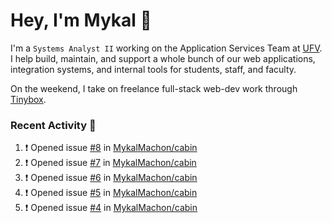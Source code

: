 # Hey, I'm Mykal 👋

I'm a `Systems Analyst II` working on the Application Services Team at [UFV](https://ufv.ca). 
I help build, maintain, and support a whole bunch of our web applications, integration systems, and internal tools for students, staff, and faculty.

On the weekend, I take on freelance full-stack web-dev work through [Tinybox](https://tinybox.dev).

### Recent Activity 🚀

<!--START_SECTION:activity-->
1. ❗ Opened issue [#8](https://github.com/MykalMachon/cabin/issues/8) in [MykalMachon/cabin](https://github.com/MykalMachon/cabin)
2. ❗ Opened issue [#7](https://github.com/MykalMachon/cabin/issues/7) in [MykalMachon/cabin](https://github.com/MykalMachon/cabin)
3. ❗ Opened issue [#6](https://github.com/MykalMachon/cabin/issues/6) in [MykalMachon/cabin](https://github.com/MykalMachon/cabin)
4. ❗ Opened issue [#5](https://github.com/MykalMachon/cabin/issues/5) in [MykalMachon/cabin](https://github.com/MykalMachon/cabin)
5. ❗ Opened issue [#4](https://github.com/MykalMachon/cabin/issues/4) in [MykalMachon/cabin](https://github.com/MykalMachon/cabin)
<!--END_SECTION:activity-->
